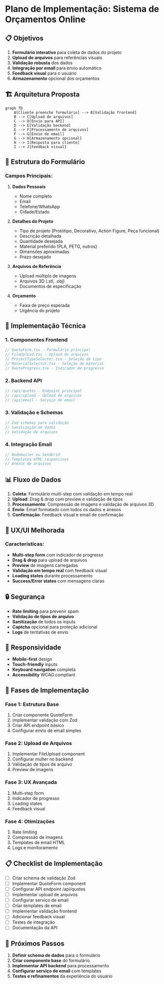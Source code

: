 # Plano de Implementação: Sistema de Orçamentos Online

## 📋 Objetivos
1. **Formulário interativo** para coleta de dados do projeto
2. **Upload de arquivos** para referências visuais
3. **Validação robusta** dos dados
4. **Integração por email** para envio automático
5. **Feedback visual** para o usuário
6. **Armazenamento** opcional dos orçamentos

## 🏗️ Arquitetura Proposta

```mermaid
graph TD
    A[Cliente preenche formulário] --> B[Validação frontend]
    B --> C[Upload de arquivos]
    C --> D[Envio para API]
    D --> E[Validação backend]
    E --> F[Processamento de arquivos]
    F --> G[Envio de email]
    G --> H[Armazenamento opcional]
    H --> I[Resposta para cliente]
    I --> J[Feedback visual]
```

## 📝 Estrutura do Formulário

### Campos Principais:
1. **Dados Pessoais**
   - Nome completo
   - Email
   - Telefone/WhatsApp
   - Cidade/Estado

2. **Detalhes do Projeto**
   - Tipo de projeto (Protótipo, Decorativo, Action Figure, Peça funcional)
   - Descrição detalhada
   - Quantidade desejada
   - Material preferido (PLA, PETG, outros)
   - Dimensões aproximadas
   - Prazo desejado

3. **Arquivos de Referência**
   - Upload múltiplo de imagens
   - Arquivos 3D (.stl, .obj)
   - Documentos de especificação

4. **Orçamento**
   - Faixa de preço esperada
   - Urgência do projeto

## 🔧 Implementação Técnica

### 1. Componentes Frontend
```typescript
// QuoteForm.tsx - Formulário principal
// FileUpload.tsx - Upload de arquivos
// ProjectTypeSelector.tsx - Seleção de tipo
// MaterialSelector.tsx - Seleção de material
// QuoteProgress.tsx - Indicador de progresso
```

### 2. Backend API
```typescript
// /api/quotes - Endpoint principal
// /api/upload - Upload de arquivos
// /api/email - Serviço de email
```

### 3. Validação e Schemas
```typescript
// Zod schemas para validação
// Sanitização de dados
// Validação de arquivos
```

### 4. Integração Email
```typescript
// Nodemailer ou SendGrid
// Templates HTML responsivos
// Anexos de arquivos
```

## 📊 Fluxo de Dados

1. **Coleta**: Formulário multi-step com validação em tempo real
2. **Upload**: Drag & drop com preview e validação de tipos
3. **Processamento**: Compressão de imagens e validação de arquivos 3D
4. **Envio**: Email formatado com todos os dados e anexos
5. **Confirmação**: Feedback visual e email de confirmação

## 🎨 UX/UI Melhorada

### Características:
- **Multi-step form** com indicador de progresso
- **Drag & drop** para upload de arquivos
- **Preview** de imagens carregadas
- **Validação em tempo real** com feedback visual
- **Loading states** durante processamento
- **Success/Error states** com mensagens claras

## 🔒 Segurança

- **Rate limiting** para prevenir spam
- **Validação de tipos de arquivo**
- **Sanitização** de todos os inputs
- **Captcha** opcional para proteção adicional
- **Logs** de tentativas de envio

## 📱 Responsividade

- **Mobile-first** design
- **Touch-friendly** inputs
- **Keyboard navigation** completa
- **Accessibility** WCAG compliant

## 🚀 Fases de Implementação

### Fase 1: Estrutura Base
1. Criar componente QuoteForm
2. Implementar validação com Zod
3. Criar API endpoint básico
4. Configurar envio de email simples

### Fase 2: Upload de Arquivos
1. Implementar FileUpload component
2. Configurar multer no backend
3. Validação de tipos de arquivo
4. Preview de imagens

### Fase 3: UX Avançada
1. Multi-step form
2. Indicador de progresso
3. Loading states
4. Feedback visual

### Fase 4: Otimizações
1. Rate limiting
2. Compressão de imagens
3. Templates de email HTML
4. Logs e monitoramento

## 📋 Checklist de Implementação

- [ ] Criar schema de validação Zod
- [ ] Implementar QuoteForm component
- [ ] Configurar API endpoint /api/quotes
- [ ] Implementar upload de arquivos
- [ ] Configurar serviço de email
- [ ] Criar templates de email
- [ ] Implementar validação frontend
- [ ] Adicionar feedback visual
- [ ] Testes de integração
- [ ] Documentação da API

## 🎯 Próximos Passos

1. **Definir schema de dados** para o formulário
2. **Criar componente base** do formulário
3. **Implementar API backend** para processamento
4. **Configurar serviço de email** com templates
5. **Testes e refinamentos** da experiência do usuário